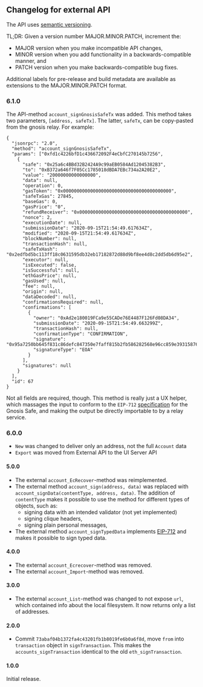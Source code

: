 ## Changelog for external API

The API uses [semantic versioning](https://semver.org/).

TL;DR: Given a version number MAJOR.MINOR.PATCH, increment the:

- MAJOR version when you make incompatible API changes,
- MINOR version when you add functionality in a backwards-compatible manner, and
- PATCH version when you make backwards-compatible bug fixes.

Additional labels for pre-release and build metadata are available as extensions to the MAJOR.MINOR.PATCH format.

### 6.1.0

The API-method `account_signGnosisSafeTx` was added. This method takes two parameters,
`[address, safeTx]`. The latter, `safeTx`, can be copy-pasted from the gnosis relay. For example:

```
{
  "jsonrpc": "2.0",
  "method": "account_signGnosisSafeTx",
  "params": ["0xfd1c4226bfD1c436672092F4eCbfC270145b7256",
    {
      "safe": "0x25a6c4BBd32B2424A9c99aEB0584Ad12045382B3",
      "to": "0xB372a646f7F05Cc1785018dBDA7EBc734a2A20E2",
      "value": "20000000000000000",
      "data": null,
      "operation": 0,
      "gasToken": "0x0000000000000000000000000000000000000000",
      "safeTxGas": 27845,
      "baseGas": 0,
      "gasPrice": "0",
      "refundReceiver": "0x0000000000000000000000000000000000000000",
      "nonce": 2,
      "executionDate": null,
      "submissionDate": "2020-09-15T21:54:49.617634Z",
      "modified": "2020-09-15T21:54:49.617634Z",
      "blockNumber": null,
      "transactionHash": null,
      "safeTxHash": "0x2edfbd5bc113ff18c0631595db32eb17182872d88d9bf8ee4d8c2dd5db6d95e2",
      "executor": null,
      "isExecuted": false,
      "isSuccessful": null,
      "ethGasPrice": null,
      "gasUsed": null,
      "fee": null,
      "origin": null,
      "dataDecoded": null,
      "confirmationsRequired": null,
      "confirmations": [
        {
          "owner": "0xAd2e180019FCa9e55CADe76E4487F126Fd08DA34",
          "submissionDate": "2020-09-15T21:54:49.663299Z",
          "transactionHash": null,
          "confirmationType": "CONFIRMATION",
          "signature": "0x95a7250bb645f831c86defc847350e7faff815b2fb586282568e96cc859e39315876db20a2eed5f7a0412906ec5ab57652a6f645ad4833f345bda059b9da2b821c",
          "signatureType": "EOA"
        }
      ],
      "signatures": null
    }
  ],
  "id": 67
}
```

Not all fields are required, though. This method is really just a UX helper, which massages the
input to conform to the `EIP-712` [specification](https://docs.gnosis.io/safe/docs/contracts_tx_execution/#transaction-hash)
for the Gnosis Safe, and making the output be directly importable to by a relay service.

### 6.0.0

- `New` was changed to deliver only an address, not the full `Account` data
- `Export` was moved from External API to the UI Server API

#### 5.0.0

- The external `account_EcRecover`-method was reimplemented.
- The external method `account_sign(address, data)` was replaced with `account_signData(contentType, address, data)`.
  The addition of `contentType` makes it possible to use the method for different types of objects, such as:
  - signing data with an intended validator (not yet implemented)
  - signing clique headers,
  - signing plain personal messages,
- The external method `account_signTypedData` implements [EIP-712](https://github.com/ethereum/EIPs/blob/master/EIPS/eip-712.md) and makes it possible to sign typed data.

#### 4.0.0

- The external `account_Ecrecover`-method was removed.
- The external `account_Import`-method was removed.

#### 3.0.0

- The external `account_List`-method was changed to not expose `url`, which contained info about the local filesystem. It now returns only a list of addresses.

#### 2.0.0

- Commit `73abaf04b1372fa4c43201fb1b8019fe6b0a6f8d`, move `from` into `transaction` object in `signTransaction`. This
  makes the `accounts_signTransaction` identical to the old `eth_signTransaction`.

#### 1.0.0

Initial release.
